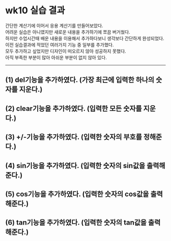 # wk10 실습 결과
 간단한 계산기에 이어서 응용 계산기를 만들어보았다.<br>
 어려운 실습은 아니였지만 새로운 내용을 추가하기에 쪼끔 버거웠다.<br>
 하지만 수업시간때 배운 내용을 이용해서 추가하다보니 생각보다 간단하게 완성되었다.<br>
 이전 실습결과에 적었던 여러가지 기능 중 일부를 추가했다.<br>
 모두 추가하고 싶었지만 디자인이 떠오르지 않아 성공하지 못했다.<br>
 아직 부족한 부분이 많아 아쉬운 부분이 없지 않아 있다.<hr>
## (1) del기능을 추가하였다. (가장 최근에 입력한 하나의 숫자를 지운다.)
## (2) clear기능을 추가하였다. (입력한 모든 숫자를 지운다.)
## (3) +/-기능을 추가하였다. (입력한 숫자의 부호를 정해준다.)
## (4) sin기능을 추가하였다. (입력한 숫자의 sin값을 출력해준다.)
## (5) cos기능을 추가하였다. (입력한 숫자의 cos값을 출력해준다.)
## (6) tan기능을 추가하였다. (입력한 숫자의 tan값을 출력해준다.)
